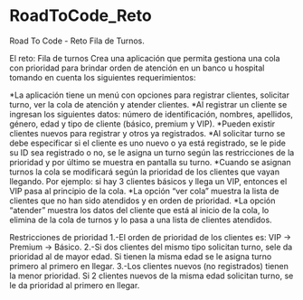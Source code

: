 # RoadToCode_Reto
Road To Code - Reto Fila de Turnos.

El reto: Fila de turnos
Crea una aplicación que permita gestiona una cola con prioridad para brindar orden de atención en un banco u hospital tomando en cuenta los siguientes requerimientos:

  *La aplicación tiene un menú con opciones para registrar clientes, solicitar turno, ver la cola de atención y atender clientes.
  *Al registrar un cliente se ingresan los siguientes datos: número de identificación, nombres, apellidos, género, edad y tipo de cliente (básico, premium y VIP).
  *Pueden existir clientes nuevos para registrar y otros ya registrados.
  *Al solicitar turno se debe especificar si el cliente es uno nuevo o ya está registrado, se le pide su ID sea registrado o no, se le asigna un turno según las restricciones de       la prioridad y por último se muestra en pantalla su turno.
   *Cuando se asignan turnos la cola se modificará según la prioridad de los clientes que vayan llegando. Por ejemplo: si hay 3 clientes básicos y llega un VIP, entonces el VIP        pasa al principio de la cola.
  *La opción “ver cola” muestra la lista de clientes que no han sido atendidos y en orden de prioridad.
  *La opción “atender” muestra los datos del cliente que está al inicio de la cola, lo elimina de la cola de turnos y lo pasa a una lista de clientes atendidos.
  
Restricciones de prioridad
  1.-El orden de prioridad de los clientes es: VIP -> Premium -> Básico.
  2.-Si dos clientes del mismo tipo solicitan turno, sele da prioridad al de mayor edad. Si tienen la misma edad se le asigna turno primero al primero en llegar.
  3.-Los clientes nuevos (no registrados) tienen la menor prioridad. Si 2 clientes nuevos de la misma edad solicitan turno, se le da prioridad al primero en llegar.
